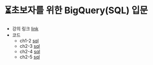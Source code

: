 # ⏳초보자를 위한 BigQuery(SQL) 입문
- 강의 링크 [link](https://www.inflearn.com/course/%EC%B4%88%EB%B3%B4%EC%9E%90%EB%A5%BC-%EC%9C%84%ED%95%9C-%EB%B9%85%EC%BF%BC%EB%A6%AC-sql-%EC%9E%85%EB%AC%B8/dashboard)
- 코드
  - ch1-2 [sql](https://github.com/kbjung/Study/blob/main/SQL/BigQuery/Inflearn/beginner/ch1_2.sql)
  - ch2-3 [sql](https://github.com/kbjung/Study/blob/main/SQL/BigQuery/Inflearn/beginner/ch2_3.sql)
  - ch2-4 [sql](https://github.com/kbjung/Study/blob/main/SQL/BigQuery/Inflearn/beginner/ch2_4.sql)
  - ch2-5 [sql](https://github.com/kbjung/Study/blob/main/SQL/BigQuery/Inflearn/beginner/ch2_5.sql)
